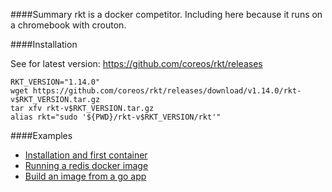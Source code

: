 ####Summary
rkt is a docker competitor. Including here because it runs on a chromebook with crouton.

####Installation

See for latest version: https://github.com/coreos/rkt/releases
```
RKT_VERSION="1.14.0"
wget https://github.com/coreos/rkt/releases/download/v1.14.0/rkt-v$RKT_VERSION.tar.gz
tar xfv rkt-v$RKT_VERSION.tar.gz 
alias rkt="sudo '${PWD}/rkt-v$RKT_VERSION/rkt'"
```
####Examples

* [Installation and first container](https://coreos.com/blog/getting-started-with-rkt-1.0.html)
* [Running a redis docker image](https://coreos.com/rkt/docs/latest/running-docker-images.html)
* [Build an image from a go app](https://coreos.com/rkt/docs/latest/getting-started-guide.html)

